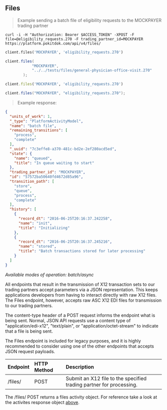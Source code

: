 ## Files
> Example sending a batch file of eligibility requests to the MOCKPAYER trading partner

```shell
curl -i -H "Authorization: Bearer $ACCESS_TOKEN" -XPOST -F file=@eligibility_requests.270 -F trading_partner_id=MOCKPAYER  https://platform.pokitdok.com/api/v4/files/
```

```python
client.files('MOCKPAYER', 'eligibility_requests.270')
```

```csharp
client.files(
			"MOCKPAYER",
			"../../tests/files/general-physician-office-visit.270"
		);
```

```ruby
client.files('MOCKPAYER', 'eligibility_requests.270')
```

```java
client.files("MOCKPAYER", "eligibility_requests.270");
```

> Example response:

```json
{
  "units_of_work": 1,
  "_type": "PlatformActivityModel",
  "name": "batch file",
  "remaining_transitions": [
    "process",
    "complete"
  ],
  "_uuid": "7c3effe8-a370-481c-bd2e-2ef280acd5ed",
  "state": {
    "name": "queued",
    "title": "In queue waiting to start"
  },
  "trading_partner_id": "MOCKPAYER",
  "id": "57572ba50640fd4672d85a96",
  "transition_path": [
    "store",
    "queue",
    "process",
    "complete"
  ],
  "history": [
    {
      "record_dt": "2016-06-25T20:16:37.242258",
      "name": "init",
      "title": "Initializing"
    },
    {
      "record_dt": "2016-06-25T20:16:37.245216",
      "name": "stored",
      "title": "Batch transactions stored for later processing"
    }
  ]
}
```

*Available modes of operation: batch/async*

All endpoints that result in the transmission of X12 transaction sets to our trading partners accept parameters via a JSON representation. This keeps applications developers from having to interact directly with raw X12 files.  The Files endpoint, however, accepts raw ASC X12 EDI files for transmission to our trading partners.

The content-type header of a POST request informs the endpoint what is being sent.  Normal, JSON API requests use a content type of "application/edi-x12", "text/plain", or "application/octet-stream" to indicate that a file is being sent.

The Files endpoint is included for legacy purposes, and it is highly recommended to consider
using one of the other endpoints that accepts JSON request payloads.

| Endpoint | HTTP Method | Description                                                         |
|:---------|:------------|:--------------------------------------------------------------------|
| /files/  | POST        | Submit an X12 file to the specified trading partner for processing. |

The /files/ POST returns a files activity object. For reference take a look at the activites response object [above](#activities_response).
